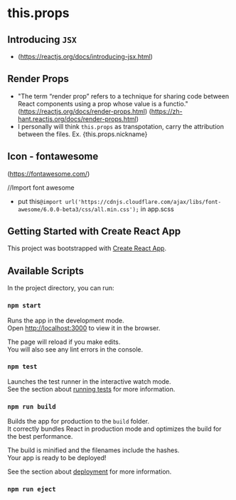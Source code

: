 # this.props

## Introducing `JSX`
 - (https://reactjs.org/docs/introducing-jsx.html)

 ## Render Props
 - "The term “render prop” refers to a technique for sharing code between React components using a prop whose value is a functio."  (https://reactjs.org/docs/render-props.html)
    (https://zh-hant.reactjs.org/docs/render-props.html)
 - I personally will think `this.props` as transpotation, carry the attribution between the files. Ex.  {this.props.nickname} 





## Icon - fontawesome
(https://fontawesome.com/)

//Import font awesome 
- put this`@import url('https://cdnjs.cloudflare.com/ajax/libs/font-awesome/6.0.0-beta3/css/all.min.css');` in app.scss 


## Getting Started with Create React App

This project was bootstrapped with [Create React App](https://github.com/facebook/create-react-app).

## Available Scripts

In the project directory, you can run:

### `npm start`

Runs the app in the development mode.\
Open [http://localhost:3000](http://localhost:3000) to view it in the browser.

The page will reload if you make edits.\
You will also see any lint errors in the console.

### `npm test`

Launches the test runner in the interactive watch mode.\
See the section about [running tests](https://facebook.github.io/create-react-app/docs/running-tests) for more information.

### `npm run build`

Builds the app for production to the `build` folder.\
It correctly bundles React in production mode and optimizes the build for the best performance.

The build is minified and the filenames include the hashes.\
Your app is ready to be deployed!

See the section about [deployment](https://facebook.github.io/create-react-app/docs/deployment) for more information.

### `npm run eject`
